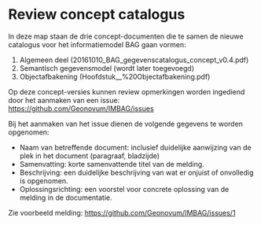 # Review concept catalogus

In deze map staan de drie concept-documenten die te samen de nieuwe catalogus voor het informatiemodel BAG gaan vormen: 

1. Algemeen deel (20161010_BAG_gegevenscatalogus_concept_v0.4.pdf)
2. Semantisch gegevensmodel (wordt later toegevoegd)
3. Objectafbakening (Hoofdstuk__%20Objectafbakening.pdf)

Op deze concept-versies kunnen review opmerkingen worden ingediend door het aanmaken van een issue: https://github.com/Geonovum/IMBAG/issues

Bij het aanmaken van het issue dienen de volgende gegevens te worden opgenomen:
* Naam van betreffende document: inclusief duidelijke aanwijzing van de plek in het document (paragraaf, bladzijde)
* Samenvatting: korte samenvattende titel van de melding.
* Beschrijving: een duidelijke beschrijving van wat er onjuist of onvolledig is opgenomen.
* Oplossingsrichting: een voorstel voor concrete oplossing van de melding in de documentatie.

Zie voorbeeld melding: https://github.com/Geonovum/IMBAG/issues/1
